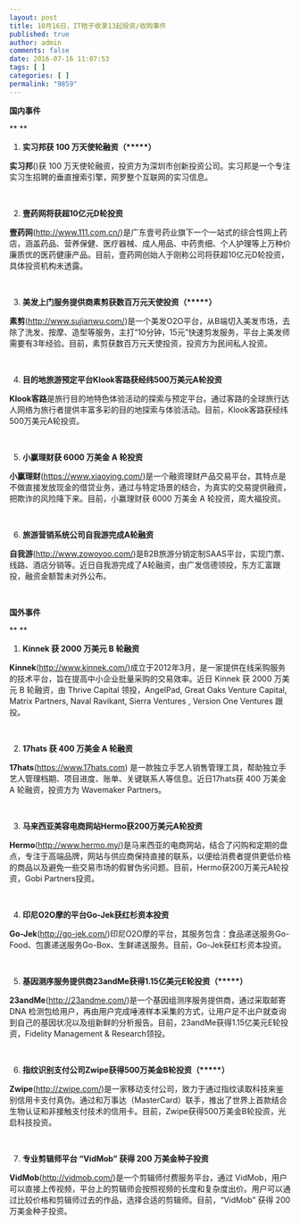 ```yaml
---
layout: post
title: 10月16日，IT桔子收录13起投资/收购事件
published: true
author: admin
comments: false
date: 2016-07-16 11:07:53
tags: [ ]
categories: [ ]
permalink: "9859"
---
```

**国内事件**

** **

1. **实习邦获 100 万天使轮融资（\*****）**

**实习邦**()获 100 万天使轮融资，投资方为深圳市创新投资公司。实习邦是一个专注实习生招聘的垂直搜索引擎，网罗整个互联网的实习信息。

&nbsp;

2. **壹药网将获超10亿元D轮投资**

**壹药网**(http://www.111.com.cn/)是广东壹号药业旗下一个一站式的综合性网上药店，涵盖药品、营养保健、医疗器械、成人用品、中药贵细、个人护理等上万种价廉质优的医药健康产品。目前，壹药网创始人于刚称公司将获超10亿元D轮投资，具体投资机构未透露。

&nbsp;

3. **美发上门服务提供商素剪获数百万元天使投资（\*****）**

**素剪**(http://www.sujianwu.com/)是一个美发O2O平台，从B端切入美发市场，去除了洗发、按摩、造型等服务，主打“10分钟，15元”快速剪发服务，平台上美发师需要有3年经验。目前，素剪获数百万元天使投资，投资方为民间私人投资。

&nbsp;

4. **目的地旅游预定平台Klook客路获经纬500万美元A轮投资**

**Klook客路**是旅行目的地特色体验活动的探索与预定平台。通过客路的全球旅行达人网络为旅行者提供丰富多彩的目的地探索与体验活动。目前，Klook客路获经纬500万美元A轮投资。

&nbsp;

5. **小赢理财获 6000 万美金 A 轮投资**

**小赢理财**(https://www.xiaoying.com/)是一个融资理财产品交易平台，其特点是不做直接发放现金的借贷业务，通过与特定场景的结合，为真实的交易提供融资，把欺诈的风险降下来。目前，小赢理财获 6000 万美金 A 轮投资，周大福投资。

&nbsp;

6. **旅游营销系统公司自我游完成A轮融资**

**自我游**(http://www.zowoyoo.com/)是B2B旅游分销定制SAAS平台，实现门票、线路、酒店分销等。近日自我游完成了A轮融资，由广发信德领投，东方汇富跟投，融资金额暂未对外公布。

&nbsp;

**国外事件**

** **

1. **Kinnek 获 2000 万美元 B 轮融资**

**Kinnek**(http://www.kinnek.com/)成立于2012年3月，是一家提供在线采购服务的技术平台，旨在提高中小企业批量采购的交易效率。近日 Kinnek 获 2000 万美元 B 轮融资，由 Thrive Capital 领投，AngelPad, Great Oaks Venture Capital, Matrix Partners, Naval Ravikant, Sierra Ventures , Version One Ventures 跟投。

&nbsp;

2. **17hats 获 400 万美金 A 轮融资**

**17hats**(https://www.17hats.com) 是一款独立手艺人销售管理工具，帮助独立手艺人管理档期、项目进度、账单、关键联系人等信息。近日17hats获 400 万美金 A 轮融资，投资方为 Wavemaker Partners。

&nbsp;

3. **马来西亚美容电商网站Hermo获200万美元A轮投资**

**Hermo**(http://www.hermo.my/)是马来西亚的电商网站，结合了闪购和定期的盘点，专注于高端品牌，网站与供应商保持直接的联系，以便给消费者提供更低价格的商品以及避免一些交易市场的假冒伪劣问题。目前，Hermo获200万美元A轮投资，Gobi Partners投资。

&nbsp;

4. **印尼O2O摩的平台Go-Jek获红杉资本投资**

**Go-Jek**(http://go-jek.com/)印尼O2O摩的平台，其服务包含：食品递送服务Go-Food、包裹递送服务Go-Box、生鲜递送服务。目前，Go-Jek获红杉资本投资。

&nbsp;

5. **基因测序服务提供商23andMe获得1.15亿美元E轮投资（\*****）**

**23andMe**(http://23andme.com/)是一个基因组测序服务提供商，通过采取邮寄 DNA 检测包给用户，再由用户完成唾液样本采集的方式，让用户足不出户就查询到自己的基因状况以及组新鲜的分析报告。目前，23andMe获得1.15亿美元E轮投资，Fidelity Management & Research领投。

&nbsp;

6. **指纹识别支付公司Zwipe获得500万美金B轮投资（\*****）**

**Zwipe**(http://zwipe.com/)是一家移动支付公司，致力于通过指纹读取科技来鉴别信用卡支付真伪。通过和万事达（MasterCard）联手，推出了世界上首款结合生物认证和非接触支付技术的信用卡。目前，Zwipe获得500万美金B轮投资，光启科技投资。

&nbsp;

7. **专业剪辑师平台 “VidMob” 获得 200 万美金种子投资**

**VidMob**(http://vidmob.com/)是一个剪辑师付费服务平台，通过 VidMob，用户可以直接上传视频，平台上的剪辑师会按照视频的长度和复杂度出价。用户可以通过比较价格和剪辑师过去的作品，选择合适的剪辑师。目前，“VidMob” 获得 200 万美金种子投资。